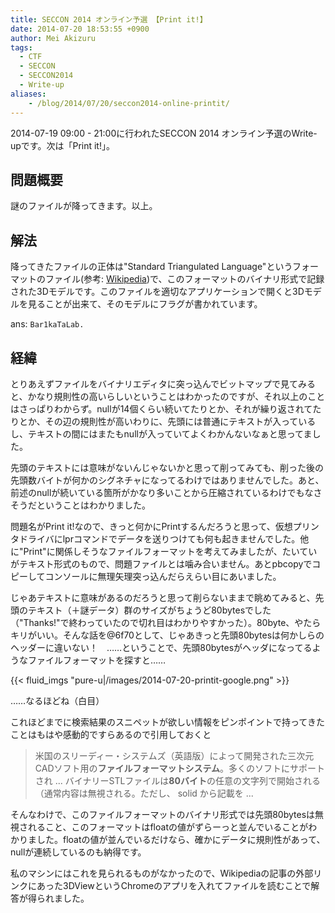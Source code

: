 ```yaml
---
title: SECCON 2014 オンライン予選 【Print it!】
date: 2014-07-20 18:53:55 +0900
author: Mei Akizuru
tags:
  - CTF
  - SECCON
  - SECCON2014
  - Write-up
aliases:
    - /blog/2014/07/20/seccon2014-online-printit/
---
```


2014-07-19 09:00 - 21:00に行われたSECCON 2014 オンライン予選のWrite-upです。次は「Print it!」。

## 問題概要

謎のファイルが降ってきます。以上。

## 解法

降ってきたファイルの正体は"Standard Triangulated Language"というフォーマットのファイル(参考: [Wikipedia](http://ja.wikipedia.org/wiki/Standard_Triangulated_Language))で、このフォーマットのバイナリ形式で記録された3Dモデルです。このファイルを適切なアプリケーションで開くと3Dモデルを見ることが出来て、そのモデルにフラグが書かれています。

ans: `Bar1kaTaLab.`

## 経緯

とりあえずファイルをバイナリエディタに突っ込んでビットマップで見てみると、かなり規則性の高いらしいということはわかったのですが、それ以上のことはさっぱりわからず。nullが14個くらい続いてたりとか、それが繰り返されてたりとか、その辺の規則性が高いわりに、先頭には普通にテキストが入っているし、テキストの間にはまたもnullが入っていてよくわかんないなぁと思ってました。

先頭のテキストには意味がないんじゃないかと思って削ってみても、削った後の先頭数バイトが何かのシグネチャになってるわけではありませんでした。あと、前述のnullが続いている箇所がかなり多いことから圧縮されているわけでもなさそうだということはわかりました。

問題名がPrint it!なので、きっと何かにPrintするんだろうと思って、仮想プリンタドライバにlprコマンドでデータを送りつけても何も起きませんでした。他に"Print"に関係しそうなファイルフォーマットを考えてみましたが、たいていがテキスト形式のもので、問題ファイルとは噛み合いません。あとpbcopyでコピーしてコンソールに無理矢理突っ込んだらえらい目にあいました。

じゃあテキストに意味があるのだろうと思って削らないままで眺めてみると、先頭のテキスト（＋謎データ）群のサイズがちょうど80bytesでした（"Thanks!"で終わっていたので切れ目はわかりやすかった）。80byte、やたらキリがいい。そんな話を@6f70として、じゃあきっと先頭80bytesは何かしらのヘッダーに違いない！　……ということで、先頭80bytesがヘッダになってるようなファイルフォーマットを探すと……

{{< fluid_imgs "pure-u|/images/2014-07-20-printit-google.png" >}}

……なるほどね（白目）

これほどまでに検索結果のスニペットが欲しい情報をピンポイントで持ってきたことはもはや感動的ですらあるので引用しておくと

<blockquote>
米国のスリーディー・システムズ（英語版）によって開発された三次元CADソフト用の<strong>ファイルフォーマットシステム</strong>。多くのソフトにサポートされ ... バイナリーSTLファイルは<strong>80バイト</strong>の任意の文字列で開始される（通常内容は無視される。ただし、 solid から記載を  ...
</blockquote>

そんなわけで、このファイルフォーマットのバイナリ形式では先頭80bytesは無視されること、このフォーマットはfloatの値がずらーっと並んでいることがわかりました。floatの値が並んでいるだけなら、確かにデータに規則性があって、nullが連続しているのも納得です。

私のマシンにはこれを見られるものがなかったので、Wikipediaの記事の外部リンクにあった3DViewというChromeのアプリを入れてファイルを読むことで解答が得られました。